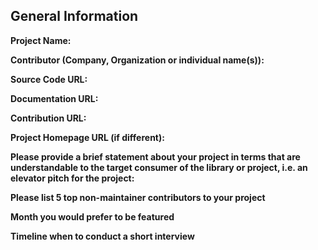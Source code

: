 ## General Information

**Project Name:**

**Contributor (Company, Organization or individual name(s)):**

**Source Code URL:**

**Documentation URL:**

**Contribution URL:**

**Project Homepage URL (if different):**

**Please provide a brief statement about your project in terms that are understandable to the target consumer of the library or project, i.e. an elevator pitch for the project:**

**Please list 5 top non-maintainer contributors to your project**

**Month you would prefer to be featured**

**Timeline when to conduct a short interview**



